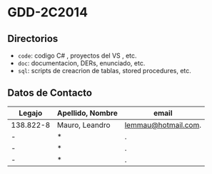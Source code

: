 # GDD-2C2014
## Directorios
 
* `code`: codigo C# , proyectos del VS , etc.
* `doc`: documentacion, DERs, enunciado, etc.
* `sql`: scripts de creacrion de tablas, stored procedures, etc.

## Datos de Contacto

Legajo | Apellido, Nombre | email | 
 ------------- | ------------- | -------------
138.822-8 | Mauro, Leandro | lemmau@hotmail.com.
-| * | .
-| * | .
-| * | .

